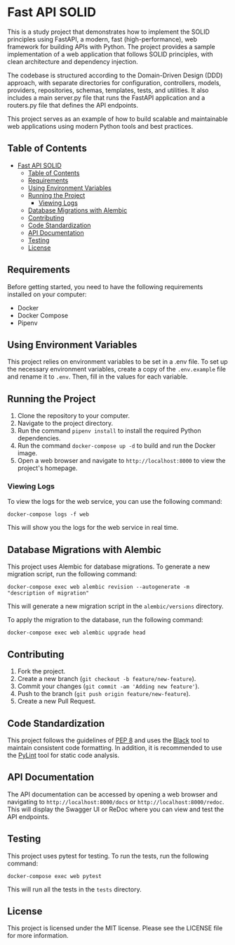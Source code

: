 # Fast API SOLID

This is a study project that demonstrates how to implement the SOLID principles using FastAPI, a modern, fast (high-performance), web framework for building APIs with Python. The project provides a sample implementation of a web application that follows SOLID principles, with clean architecture and dependency injection.

The codebase is structured according to the Domain-Driven Design (DDD) approach, with separate directories for configuration, controllers, models, providers, repositories, schemas, templates, tests, and utilities. It also includes a main server.py file that runs the FastAPI application and a routers.py file that defines the API endpoints.

This project serves as an example of how to build scalable and maintainable web applications using modern Python tools and best practices.

## Table of Contents

- [Fast API SOLID](#fast-api-solid)
  - [Table of Contents](#table-of-contents)
  - [Requirements](#requirements)
  - [Using Environment Variables](#using-environment-variables)
  - [Running the Project](#running-the-project)
    - [Viewing Logs](#viewing-logs)
  - [Database Migrations with Alembic](#database-migrations-with-alembic)
  - [Contributing](#contributing)
  - [Code Standardization](#code-standardization)
  - [API Documentation](#api-documentation)
  - [Testing](#testing)
  - [License](#license)

## Requirements

Before getting started, you need to have the following requirements installed on your computer:

- Docker
- Docker Compose
- Pipenv

## Using Environment Variables

This project relies on environment variables to be set in a .env file. To set up the necessary environment variables, create a copy of the `.env.example` file and rename it to `.env`. Then, fill in the values for each variable.

## Running the Project

1. Clone the repository to your computer.
2. Navigate to the project directory.
3. Run the command `pipenv install` to install the required Python dependencies.
4. Run the command `docker-compose up -d` to build and run the Docker image.
5. Open a web browser and navigate to `http://localhost:8000` to view the project's homepage.

### Viewing Logs

To view the logs for the web service, you can use the following command:

`docker-compose logs -f web`

This will show you the logs for the web service in real time.

## Database Migrations with Alembic

This project uses Alembic for database migrations. To generate a new migration script, run the following command:

`docker-compose exec web alembic revision --autogenerate -m "description of migration"`

This will generate a new migration script in the `alembic/versions` directory.

To apply the migration to the database, run the following command:

`docker-compose exec web alembic upgrade head`

## Contributing

1. Fork the project.
2. Create a new branch (`git checkout -b feature/new-feature`).
3. Commit your changes (`git commit -am 'Adding new feature'`).
4. Push to the branch (`git push origin feature/new-feature`).
5. Create a new Pull Request.

## Code Standardization

This project follows the guidelines of [PEP 8](https://www.python.org/dev/peps/pep-0008/) and uses the [Black](https://github.com/psf/black) tool to maintain consistent code formatting. In addition, it is recommended to use the [PyLint](https://www.pylint.org/) tool for static code analysis.

## API Documentation

The API documentation can be accessed by opening a web browser and navigating to `http://localhost:8000/docs` or `http://localhost:8000/redoc`. This will display the Swagger UI or ReDoc where you can view and test the API endpoints.

## Testing

This project uses pytest for testing. To run the tests, run the following command:

`docker-compose exec web pytest`

This will run all the tests in the `tests` directory.

## License

This project is licensed under the MIT license. Please see the LICENSE file for more information.
